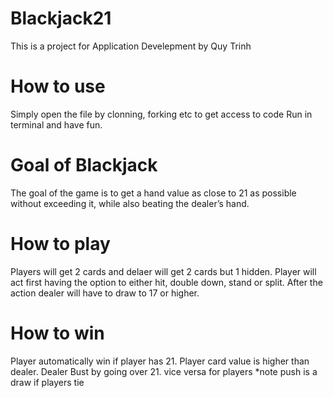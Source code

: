 # Blackjack21
This is a project for Application Develepment by Quy Trinh

# How to use
Simply open the file by clonning, forking etc to get access to code
Run in terminal and have fun. 

# Goal of Blackjack 
The goal of the game is to get a hand value as close to 21 as possible without exceeding it, while also beating the dealer’s hand.

# How to play
Players will get 2 cards and delaer will get 2 cards but 1 hidden. 
Player will act first having the option to either hit, double down, stand or split.
After the action dealer will have to draw to 17 or higher.

# How to win 
Player automatically win if player has 21.
Player card value is higher than dealer.
Dealer Bust by going over 21. 
vice versa for players 
*note push is a draw if players tie 

